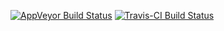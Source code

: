 
<!-- README.md is generated from README.Rmd. Please edit that file -->
[![AppVeyor Build Status](https://ci.appveyor.com/api/projects/status/github/c5sire/brapi?branch=master&svg=true)](https://ci.appveyor.com/project/c5sire/brapi) [![Travis-CI Build Status](https://travis-ci.org/c5sire/brapi.svg?branch=master)](https://travis-ci.org/c5sire/brapi)
